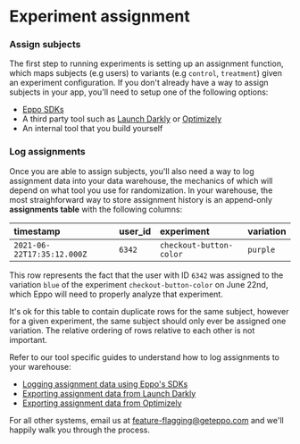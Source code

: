 # Experiment assignment

### Assign subjects

The first step to running experiments is setting up an assignment function, which maps subjects (e.g users) to variants (e.g `control`, `treatment`) given an experiment configuration. If you don't already have a way to assign subjects in your app, you'll need to setup one of the following options:

- [Eppo SDKs](./eppo/)
- A third party tool such as [Launch Darkly](./launch-darkly) or [Optimizely](./optimizely)
- An internal tool that you build yourself


### Log assignments

Once you are able to assign subjects, you'll also need a way to log assignment data into your data warehouse, the mechanics of which will depend on what tool you use for randomization. In your warehouse, the most straighforward way to store assignment history is an append-only <b>assignments table</b> with the following columns:

| timestamp | user_id | experiment | variation |
| :-- | :-- | :-- | :-- |
| `2021-06-22T17:35:12.000Z` | `6342` | `checkout-button-color` | `purple` |

This row represents the fact that the user with ID `6342` was assigned to the variation `blue` of the experiment `checkout-button-color` on June 22nd, which Eppo will need to properly analyze that
experiment.

It's ok for this table to contain duplicate rows for the same subject, however for a given experiment, the same subject should only ever be assigned one variation. The relative ordering of rows relative to each other is not important.

Refer to our tool specific guides to understand how to log assignments to your warehouse:

- [Logging assignment data using Eppo's SDKs](experiment-assignment/eppo/)
- [Exporting assignment data from Launch Darkly](experiment-assignment/launch-darkly)
- [Exporting assignment data from Optimizely](experiment-assignment/optimizely)

For all other systems, email us at feature-flagging@geteppo.com and we'll happily walk you through the process.
